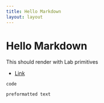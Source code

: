 ```yaml
---
title: Hello Markdown
layout: layout
---
```


# Hello Markdown

This should render with Lab primitives

- [Link](https://compositor.io)

`code`

```
preformatted text
```
